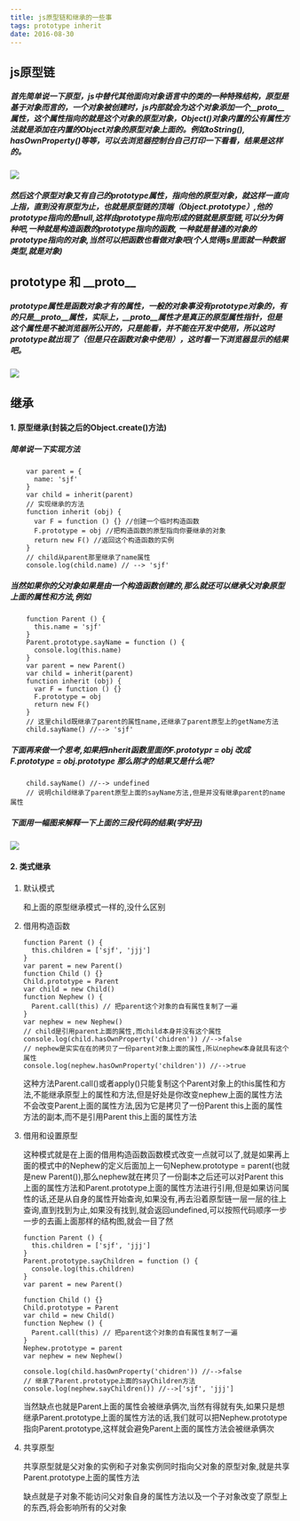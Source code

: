 ```yaml
---
title: js原型链和继承的一些事
tags: prototype inherit
date: 2016-08-30
---
```

## js原型链
##### 首先简单说一下原型，js中替代其他面向对象语言中的类的一种特殊结构，原型是基于对象而言的，一个对象被创建时，js内部就会为这个对象添加一个\_\_proto\_\_属性，这个属性指向的就是这个对象的原型对象，Object()对象内置的公有属性方法就是添加在内置的Object对象的原型对象上面的。例如toString(), hasOwnProperty()等等，可以去浏览器控制台自己打印一下看看，结果是这样的。
![](http://7xrp7o.com1.z0.glb.clouddn.com/prototype.png)
##### 然后这个原型对象又有自己的prototype属性，指向他的原型对象，就这样一直向上指，直到没有原型为止，也就是原型链的顶端（Object.prototype）,他的prototype指向的是null,这样由prototype指向形成的链就是原型链,可以分为俩种吧,一种就是构造函数的prototype指向的函数, 一种就是普通的对象的prototype指向的对象,当然可以把函数也看做对象吧(个人觉得js里面就一种数据类型,就是对象)
## prototype 和 \_\_proto\_\_
##### prototype属性是函数对象才有的属性，一般的对象事没有prototype对象的，有的只是\_\_proto\_\_属性，实际上，\_\_proto\_\_属性才是真正的原型属性指针，但是这个属性是不被浏览器所公开的，只是能看，并不能在开发中使用，所以这时prototype就出现了（但是只在函数对象中使用），这时看一下浏览器显示的结果吧。
![](http://7xrp7o.com1.z0.glb.clouddn.com/prototype%20and%20__proto__.png)
## 继承
#### 1. 原型继承(封装之后的Object.create()方法)
##### 简单说一下实现方法
        var parent = {
          name: 'sjf'
        }
        var child = inherit(parent)
        // 实现继承的方法
        function inherit (obj) {
          var F = function () {} //创建一个临时构造函数
          F.prototype = obj //把构造函数的原型指向你要继承的对象
          return new F() //返回这个构造函数的实例
        }
        // child从parent那里继承了name属性
        console.log(child.name) // --> 'sjf'
##### 当然如果你的父对象如果是由一个构造函数创建的,那么就还可以继承父对象原型上面的属性和方法,例如
        function Parent () {
          this.name = 'sjf'
        }
        Parent.prototype.sayName = function () {
          console.log(this.name)
        }
        var parent = new Parent()
        var child = inherit(parent)
        function inherit (obj) {
          var F = function () {}
          F.prototype = obj
          return new F()
        }
        // 这里child既继承了parent的属性name,还继承了parent原型上的getName方法
        child.sayName() //--> 'sjf'
##### 下面再来做一个思考,如果把inherit函数里面的F.prototypr = obj 改成F.prototype = obj.prototype 那么刚才的结果又是什么呢?
        child.sayName() //--> undefined
        // 说明child继承了parent原型上面的sayName方法,但是并没有继承parent的name属性
##### 下面用一幅图来解释一下上面的三段代码的结果(字好丑)
![](http://7xrp7o.com1.z0.glb.clouddn.com/IMG_20160831_095854.jpg)
#### 2. 类式继承
1.  默认模式

    和上面的原型继承模式一样的,没什么区别

2.  借用构造函数

        function Parent () {
          this.children = ['sjf', 'jjj']
        }
        var parent = new Parent()
        function Child () {}
        Child.prototype = Parent
        var child = new Child()
        function Nephew () {
          Parent.call(this) // 把parent这个对象的自有属性复制了一遍
        }
        var nephew = new Nephew()
        // child是引用parent上面的属性,而child本身并没有这个属性
        console.log(child.hasOwnProperty('chidren')) //-->false
        // nephew是实实在在的拷贝了一份parent对象上面的属性,所以nephew本身就具有这个属性
        console.log(nephew.hasOwnProperty('children')) //-->true

    这种方法Parent.call()或者apply()只能复制这个Parent对象上的this属性和方法,不能继承原型上的属性和方法,但是好处是你改变nephew上面的属性方法不会改变Parent上面的属性方法,因为它是拷贝了一份Parent this上面的属性方法的副本,而不是引用Parent this上面的属性方法

3.  借用和设置原型

    这种模式就是在上面的借用构造函数函数模式改变一点就可以了,就是如果再上面的模式中的Nephew的定义后面加上一句Nephew.prototype = parent(也就是new Parent()),那么nephew就在拷贝了一份副本之后还可以对Parent this上面的属性方法和Parent.prototype上面的属性方法进行引用,但是如果访问属性的话,还是从自身的属性开始查询,如果没有,再去沿着原型链一层一层的往上查询,直到找到为止,如果没有找到,就会返回undefined,可以按照代码顺序一步一步的去画上面那样的结构图,就会一目了然

        function Parent () {
          this.children = ['sjf', 'jjj']
        }
        Parent.prototype.sayChildren = function () {
          console.log(this.children)
        }
        var parent = new Parent()

        function Child () {}
        Child.prototype = Parent
        var child = new Child()
        function Nephew () {
          Parent.call(this) // 把parent这个对象的自有属性复制了一遍
        }
        Nephew.prototype = parent
        var nephew = new Nephew()

        console.log(child.hasOwnProperty('chidren')) //-->false
        // 继承了Parent.prototype上面的sayChildren方法
        console.log(nephew.sayChildren()) //-->['sjf', 'jjj']

    当然缺点也就是Parent上面的属性会被继承俩次,当然有得就有失,如果只是想继承Parent.prototype上面的属性方法的话,我们就可以把Nephew.prototype指向Parent.prototype,这样就会避免Parent上面的属性方法会被继承俩次
    
4.  共享原型

    共享原型就是父对象的实例和子对象实例同时指向父对象的原型对象,就是共享Parent.prototype上面的属性方法

    缺点就是子对象不能访问父对象自身的属性方法以及一个子对象改变了原型上的东西,将会影响所有的父对象



